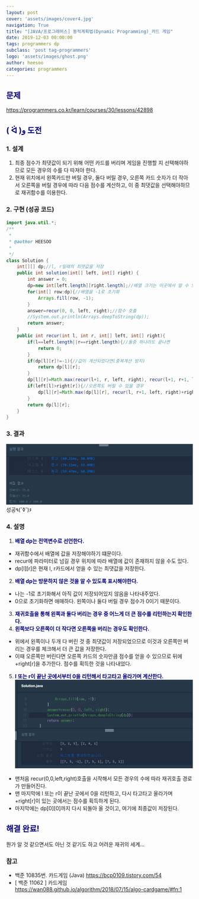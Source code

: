 ```yaml
---
layout: post
cover: 'assets/images/cover4.jpg'
navigation: True
title: "[JAVA/프로그래머스] 동적계획법(Dynamic Programming)_카드 게임"
date: 2019-12-03 00:00:00
tags: programmers dp
subclass: 'post tag-programmers'
logo: 'assets/images/ghost.png'
author: heesoo
categories: programmers
---
```

## <span style="color:navy">문제</span>
<https://programmers.co.kr/learn/courses/30/lessons/42898>

## <span style="color:navy">( ᐛ )و 도전</span>

### 1. 설계
1. 최종 점수가 최댓값이 되기 위해 어떤 카드를 버리며 게임을 진행할 지 선택해야하므로 모든 경우의 수를 다 따져야 한다.
2. 현재 위치에서 왼쪽카드만 버릴 경우, 둘다 버릴 경우, 오른쪽 카드 숫자가 더 작아서 오른쪽을 버릴 경우에 따라 다음 점수를 계산하고, 이 중 최댓값을 선택해야하므로 재귀함수를 이용한다.


### 2. 구현 (성공 코드)
```java
import java.util.*;
/**
 *
 * @author HEESOO
 *
 */
class Solution {
    int[][] dp;//l, r일때의 최댓값을 저장
    public int solution(int[] left, int[] right) {
        int answer = 0;
        dp=new int[left.length][right.length];//배열 크기는 이곳에서 알 수 있으므로 여기서 초기화
        for(int[] row:dp){//배열을 -1로 초기화
            Arrays.fill(row, -1);
        }
        answer=recur(0, 0, left, right);//함수 호출
        //System.out.println(Arrays.deepToString(dp));
        return answer;
    }
    public int recur(int l, int r, int[] left, int[] right){
        if(l==left.length||r==right.length){//둘중 하나라도 끝나면
            return 0;
        }
        if(dp[l][r]!=-1){//값이 계산되었다면(중복계산 방지)
            return dp[l][r];
        }
        dp[l][r]=Math.max(recur(l+1, r, left, right), recur(l+1, r+1, left, right));//왼쪽만 버릴지, 둘다 버릴지 결정
        if(left[l]>right[r]){//오른쪽도 버릴 수 있을 경우
            dp[l][r]=Math.max(dp[l][r], recur(l, r+1, left, right)+right[r]);//버리는게 이득인지 확인
        }
        return dp[l][r];
    }
}
```

### 3. 결과
![실행결과](./assets/images/191203_3.PNG)
성공٩(˘◊˘)۶

### 4. 설명
1. **<span style="color:navy">배열 dp는 전역변수로 선언한다.</span>**  
- 재귀함수에서 배열에 값을 저장해야하기 떄문이다.
- recur에 파라미터로 넘길 경우 위치에 따라 배열에 값이 존재하지 않을 수도 있다.
- dp[l][r]은 현재 l, r카드에서 얻을 수 있는 최댓값을 저장한다.
2. **<span style="color:navy">배열 dp는 방문하지 않은 것을 알 수 있도록 표시해야한다.</span>**  
- 나는 -1로 초기화해서 아직 값이 저장되어있지 않음을 나타내주었다.
- 0으로 초기화하면 애매하다. 왼쪽이나 둘다 버릴 경우 점수가 0이기 때문이다.
3. **<span style="color:navy">재귀호출을 통해 왼쪽과 둘다 버리는 경우 중 어느게 더 큰 점수를 리턴하는지 확인한다.</span>**
4. **<span style="color:navy">왼쪽보다 오른쪽이 더 작다면 오른쪽을 버리는 경우도 확인한다.</span>**
- 위에서 왼쪽이나 두개 다 버린 것 중 최댓값이 저장되었으므로 이것과 오른쪽만 버리는 경우를 체크해서 더 큰 값을 저장한다.
- 이때 오른쪽만 버린다면 오른쪽 카드의 숫자만큼 점수를 얻을 수 있으므로 뒤에 +right[r]을 추가한다. 점수를 획득한 것을 나타내었다.
5. **<span style="color:navy">l 또는 r이 끝난 곳에서부터 0을 리턴해서 타고타고 올라가며 계산한다.</span>**
![실행결과](./assets/images/191203_4.PNG)
- 맨처음 recur(0,0,left,right)호출을 시작해서 모든 경우의 수에 따라 재귀호출 경로가 만들어진다.
- 맨 마지막에 l 또는 r이 끝난 곳에서 0을 리턴하고, 다시 타고타고 올라가며 +right[r]이 있는 곳에서는 점수를 획득하게 된다.
- 마지막에는 dp[0][0]까지 다시 되돌아 올 것이고, 여기에 최종값이 저장된다.

## <span style="color:navy">해결 완료!</span>
뭔가 알 것 같으면서도 아닌 것 같기도 하고 어려운 재귀의 세계...

### 참고
- 백준 10835번. 카드게임 (Java) <https://bcp0109.tistory.com/54>
- [ 백준 11062 ] 카드게임 <https://wan088.github.io/algorithm/2018/07/15/algo-cardgame/#fn:1>
